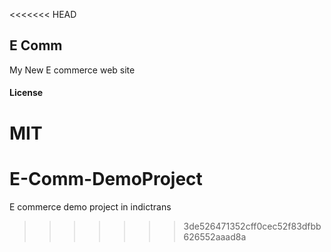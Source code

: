 <<<<<<< HEAD
## E Comm

My New E commerce web site

#### License

MIT
=======
# E-Comm-DemoProject
E commerce demo project in indictrans
>>>>>>> 3de526471352cff0cec52f83dfbb626552aaad8a
